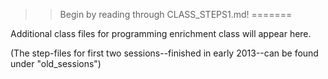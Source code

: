 >> Begin by reading through CLASS_STEPS1.md!
=======

Additional class files for programming enrichment class will appear here.

(The step-files for first two sessions--finished in early 2013--can be found under "old_sessions")

